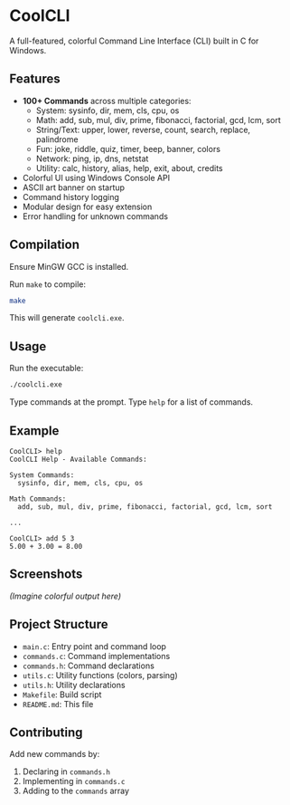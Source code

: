 # CoolCLI

A full-featured, colorful Command Line Interface (CLI) built in C for Windows.

## Features

- **100+ Commands** across multiple categories:
  - System: sysinfo, dir, mem, cls, cpu, os
  - Math: add, sub, mul, div, prime, fibonacci, factorial, gcd, lcm, sort
  - String/Text: upper, lower, reverse, count, search, replace, palindrome
  - Fun: joke, riddle, quiz, timer, beep, banner, colors
  - Network: ping, ip, dns, netstat
  - Utility: calc, history, alias, help, exit, about, credits
- Colorful UI using Windows Console API
- ASCII art banner on startup
- Command history logging
- Modular design for easy extension
- Error handling for unknown commands

## Compilation

Ensure MinGW GCC is installed.

Run `make` to compile:

```bash
make
```

This will generate `coolcli.exe`.

## Usage

Run the executable:

```bash
./coolcli.exe
```

Type commands at the prompt. Type `help` for a list of commands.

## Example

```
CoolCLI> help
CoolCLI Help - Available Commands:

System Commands:
  sysinfo, dir, mem, cls, cpu, os

Math Commands:
  add, sub, mul, div, prime, fibonacci, factorial, gcd, lcm, sort

...

CoolCLI> add 5 3
5.00 + 3.00 = 8.00
```

## Screenshots

_(Imagine colorful output here)_

## Project Structure

- `main.c`: Entry point and command loop
- `commands.c`: Command implementations
- `commands.h`: Command declarations
- `utils.c`: Utility functions (colors, parsing)
- `utils.h`: Utility declarations
- `Makefile`: Build script
- `README.md`: This file

## Contributing

Add new commands by:

1. Declaring in `commands.h`
2. Implementing in `commands.c`
3. Adding to the `commands` array

